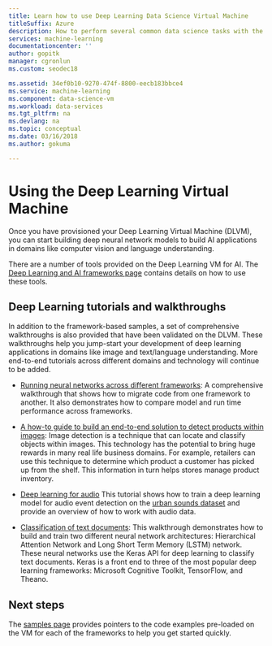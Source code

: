 ```yaml
---
title: Learn how to use Deep Learning Data Science Virtual Machine
titleSuffix: Azure
description: How to perform several common data science tasks with the Deep Learning  Data Science VM.
services: machine-learning
documentationcenter: ''
author: gopitk
manager: cgronlun
ms.custom: seodec18

ms.assetid: 34ef0b10-9270-474f-8800-eecb183bbce4
ms.service: machine-learning
ms.component: data-science-vm
ms.workload: data-services
ms.tgt_pltfrm: na
ms.devlang: na
ms.topic: conceptual
ms.date: 03/16/2018
ms.author: gokuma

---
```

# Using the Deep Learning Virtual Machine

Once you have provisioned your Deep Learning Virtual Machine (DLVM), you can start building deep neural network models to build AI applications in domains like computer vision and language understanding. 

There are a number of tools provided on the Deep Learning VM for AI. The [Deep Learning and AI frameworks page](dsvm-deep-learning-ai-frameworks.md) contains details on how to use these tools. 

## Deep Learning tutorials and walkthroughs

In addition to the framework-based samples, a set of comprehensive walkthroughs is also provided that have been validated on the DLVM. These walkthroughs help you jump-start your development of deep learning applications in domains like image and text/language understanding. More end-to-end tutorials across different domains and technology will continue to be added.   


- [Running neural networks across different frameworks](https://github.com/ilkarman/DeepLearningFrameworks): A comprehensive walkthrough that shows how to migrate code from one framework to another. It also demonstrates how to compare model and run time performance across frameworks. 

- [A how-to guide to build an end-to-end solution to detect products within images](https://github.com/Azure/cortana-intelligence-product-detection-from-images): Image detection is a technique that can locate and classify objects within images. This technology has the potential to bring huge rewards in many real life business domains. For example, retailers can use this technique to determine which product a customer has picked up from the shelf. This information in turn helps stores manage product inventory. 

- [Deep learning for audio](https://blogs.technet.microsoft.com/machinelearning/2018/01/30/hearing-ai-getting-started-with-deep-learning-for-audio-on-azure/) This tutorial shows how to train a deep learning model for audio event detection on the [urban sounds dataset](https://serv.cusp.nyu.edu/projects/urbansounddataset/urbansound8k.html) and provide an overview of how to work with audio data.

- [Classification of text documents](https://github.com/anargyri/lstm_han): This walkthrough demonstrates how to build and train two different neural network architectures: Hierarchical Attention Network and Long Short Term Memory (LSTM) network. These neural networks use the Keras API for deep learning to classify text documents. Keras is a front end to three of the most popular deep learning frameworks: Microsoft Cognitive Toolkit, TensorFlow, and Theano.

## Next steps

The [samples page](dsvm-samples-and-walkthroughs.md) provides pointers to the code examples pre-loaded on the VM for each of the frameworks to help you get started quickly. 
